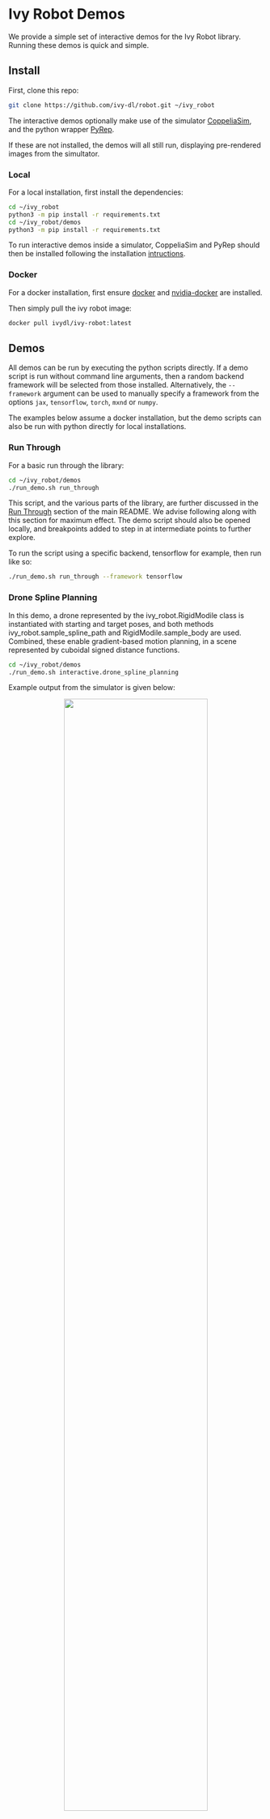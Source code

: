 # Ivy Robot Demos

We provide a simple set of interactive demos for the Ivy Robot library.
Running these demos is quick and simple.

## Install

First, clone this repo:

```bash
git clone https://github.com/ivy-dl/robot.git ~/ivy_robot
```

The interactive demos optionally make use of the simulator
[CoppeliaSim](https://www.coppeliarobotics.com/),
and the python wrapper [PyRep](https://github.com/stepjam/PyRep).

If these are not installed, the demos will all still run, displaying pre-rendered images from the simultator.

### Local

For a local installation, first install the dependencies:

```bash
cd ~/ivy_robot
python3 -m pip install -r requirements.txt
cd ~/ivy_robot/demos
python3 -m pip install -r requirements.txt
```

To run interactive demos inside a simulator, CoppeliaSim and PyRep should then be installed following the installation [intructions](https://github.com/stepjam/PyRep#install).

### Docker

For a docker installation, first ensure [docker](https://docs.docker.com/get-docker/) and [nvidia-docker](https://github.com/NVIDIA/nvidia-docker) are installed.

Then simply pull the ivy robot image:

```bash
docker pull ivydl/ivy-robot:latest
```

## Demos

All demos can be run by executing the python scripts directly.
If a demo script is run without command line arguments, then a random backend framework will be selected from those installed.
Alternatively, the `--framework` argument can be used to manually specify a framework from the options
`jax`, `tensorflow`, `torch`, `mxnd` or `numpy`.

The examples below assume a docker installation, but the demo scripts can also
be run with python directly for local installations.

### Run Through

For a basic run through the library:

```bash
cd ~/ivy_robot/demos
./run_demo.sh run_through
```

This script, and the various parts of the library, are further discussed in the [Run Through](https://github.com/ivy-dl/robot#run-through) section of the main README.
We advise following along with this section for maximum effect. The demo script should also be opened locally,
and breakpoints added to step in at intermediate points to further explore.

To run the script using a specific backend, tensorflow for example, then run like so:

```bash
./run_demo.sh run_through --framework tensorflow
```

### Drone Spline Planning

In this demo, a drone represented by the ivy_robot.RigidModile class is instantiated with starting and target poses,
and both methods ivy_robot.sample_spline_path and RigidModile.sample_body are used.
Combined, these enable gradient-based motion planning, in a scene represented by cuboidal signed distance functions.

```bash
cd ~/ivy_robot/demos
./run_demo.sh interactive.drone_spline_planning
```

Example output from the simulator is given below:

<p align="center">
    <img width="75%" style="display: block;" src='https://github.com/ivy-dl/ivy-dl.github.io/blob/master/img/externally_linked/ivy_robot/demo_a.gif?raw=true'>
</p>

### Manipulator Spline Planning

In this demo, a manipulator represented by the ivy_robot.Manipulator class is
instantiated with starting and target joint positions, and both methods ivy_robot.sample_spline_path
and Manipulator.sample_links are used. Combined, these enable gradient-based motion planning,
in a scene represented by cuboidal signed distance functions.

```bash
cd ~/ivy_robot/demos
./run_demo.sh interactive.manipulator_spline_planning
```
Example output from the simulator is given below:

<p align="center">
    <img width="75%" style="display: block;" src='https://github.com/ivy-dl/ivy-dl.github.io/blob/master/img/externally_linked/ivy_robot/demo_b.gif?raw=true'>
</p>

## Get Involved

If you have any issues running any of the demos, would like to request further demos, or would like to implement your own, then get it touch.
Feature requests, pull requests, and [tweets](https://twitter.com/ivythread) all welcome!